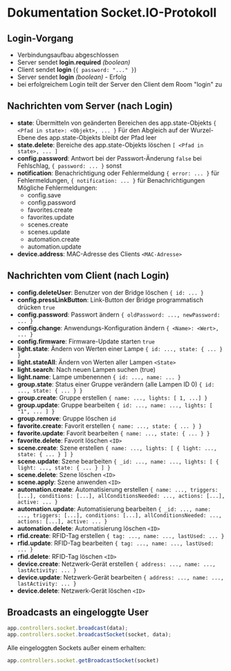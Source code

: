 # Dokumentation Socket.IO-Protokoll

## Login-Vorgang

-   Verbindungsaufbau abgeschlossen
-   Server sendet **login.required** *(boolean)*
-   Client sendet **login** (`{ password: "..." }`)
-   Server sendet **login** *(boolean)* - Erfolg
-   bei erfolgreichem Login teilt der Server den Client dem Room "login" zu

## Nachrichten vom Server (nach Login)

-   **state**: Übermitteln von geänderten Bereichen des app.state-Objekts
    `{ <Pfad in state>: <Objekt>, ... }`
    Für den Abgleich auf der Wurzel-Ebene des app.state-Objekts bleibt der Pfad leer
-   **state.delete**: Bereiche des app.state-Objekts löschen
    `[ <Pfad in state>, ... ]`
-   **config.password**: Antwort bei der Passwort-Änderung
    `false` bei Fehlschlag, `{ password: ... }` sonst
-   **notification**: Benachrichtigung oder Fehlermeldung
    `{ error: ... }` für Fehlermeldungen, `{ notification: ... }` für Benachrichtigungen
    Mögliche Fehlermeldungen:
    -   config.save
    -   config.password
    -   favorites.create
    -   favorites.update
    -   scenes.create
    -   scenes.update
    -   automation.create
    -   automation.update
-   **device.address**: MAC-Adresse des Clients
    `<MAC-Adresse>`

## Nachrichten vom Client (nach Login)

-   **config.deleteUser**: Benutzer von der Bridge löschen
    `{ id: ... }`
-   **config.pressLinkButton**: Link-Button der Bridge programmatisch drücken
    `true`
-   **config.password**: Passwort ändern
    `{ oldPassword: ..., newPassword: ... }`
-   **config.change**: Anwendungs-Konfiguration ändern
    `{ <Name>: <Wert>, ... }`
-   **config.firmware**: Firmware-Update starten
    `true`
-   **light.state**: Ändern von Werten einer Lampe
    `{ id: ..., state: { ... } }`
-   **light.stateAll**: Ändern von Werten aller Lampen
    `<State>`
-   **light.search**: Nach neuen Lampen suchen (true)
-   **light.name**: Lampe umbenennen
    `{ id: ..., name: ... }`
-   **group.state**: Status einer Gruppe verändern (alle Lampen ID 0)
    `{ id: ..., state: { ... } }`
-   **group.create**: Gruppe erstellen
    `{ name: ..., lights: [ 1, ...] }`
-   **group.update**: Gruppe bearbeiten
    `{ id: ..., name: ..., lights: [ "1", ... ] }`
-   **group.remove**: Gruppe löschen
    `id`
-   **favorite.create**: Favorit erstellen
    `{ name: ..., state: { ... } }`
-   **favorite.update**: Favorit bearbeiten
    `{ name: ..., state: { ... } }`
-   **favorite.delete**: Favorit löschen
    `<ID>`
-   **scene.create**: Szene erstellen
    `{ name: ..., lights: [ { light: ..., state: { ... } ] }`
-   **scene.update**: Szene bearbeiten
    `{ _id: ..., name: ..., lights: [ { light: ..., state: { ... } ] }`
-   **scene.delete**: Szene löschen
    `<ID>`
-   **scene.apply**: Szene anwenden
    `<ID>`
-   **automation.create**: Automatisierung erstellen
    `{ name: ..., triggers: [...], conditions: [...], allConditionsNeeded: ..., actions: [...], active: ... }`
-   **automation.update**: Automatisierung bearbeiten
    `{ _id: ..., name: ..., triggers: [...], conditions: [...], allConditionsNeeded: ..., actions: [...], active: ... }`
-   **automation.delete**: Automatisierung löschen
    `<ID>`
-   **rfid.create**: RFID-Tag erstellen
    `{ tag: ..., name: ..., lastUsed: ... }`
-   **rfid.update**: RFID-Tag bearbeiten
    `{ tag: ..., name: ..., lastUsed: ... }`
-   **rfid.delete**: RFID-Tag löschen
    `<ID>`
-   **device.create**: Netzwerk-Gerät erstellen
    `{ address: ..., name: ..., lastActivity: ... }`
-   **device.update**: Netzwerk-Gerät bearbeiten
    `{ address: ..., name: ..., lastActivity: ... }`
-   **device.delete**: Netzwerk-Gerät löschen
    `<ID>`

## Broadcasts an eingeloggte User

```js
app.controllers.socket.broadcast(data);
app.controllers.socket.broadcastSocket(socket, data);
```

Alle eingeloggten Sockets außer einem erhalten:

```js
app.controllers.socket.getBroadcastSocket(socket)
```
